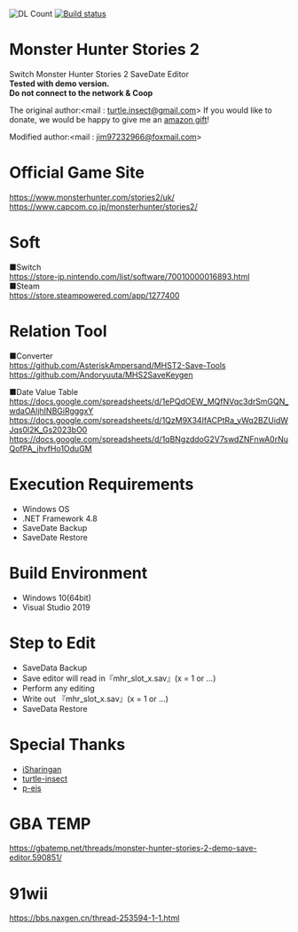 ![DL Count](https://img.shields.io/github/downloads/jim972329667/MonsterHunterStories2/total.svg)
[![Build status](https://ci.appveyor.com/api/projects/status/mn3omca1bbq8jel9?svg=true)](https://ci.appveyor.com/project/jim972329667/monsterhunterstories2)

# Monster Hunter Stories 2
Switch Monster Hunter Stories 2 SaveDate Editor  
**Tested with demo version.**  
**Do not connect to the network & Coop**

The original author:<mail : turtle.insect@gmail.com>
If you would like to donate, we would be happy to give me an [amazon gift](https://www.amazon.co.jp/dp/B004N3APGO)!  

Modified author:<mail : jim97232966@foxmail.com>

# Official Game Site
https://www.monsterhunter.com/stories2/uk/  
https://www.capcom.co.jp/monsterhunter/stories2/

# Soft
■Switch  
https://store-jp.nintendo.com/list/software/70010000016893.html  
■Steam  
https://store.steampowered.com/app/1277400  

# Relation Tool
■Converter  
https://github.com/AsteriskAmpersand/MHST2-Save-Tools  
https://github.com/Andoryuuta/MHS2SaveKeygen  

■Date Value Table  
https://docs.google.com/spreadsheets/d/1ePQdOEW_MQfNVqc3drSmGQN_wdaOAljhINBGiRgggxY  
https://docs.google.com/spreadsheets/d/1QzM9X34IfACPtRa_yWq2BZUidWJqs0l2K_Gs2023bO0
https://docs.google.com/spreadsheets/d/1qBNgzddoG2V7swdZNFnwA0rNuQofPA_jhvfHo1OduGM

# Execution Requirements
* Windows OS
* .NET Framework 4.8
* SaveDate Backup
* SaveDate Restore

# Build Environment
* Windows 10(64bit)
* Visual Studio 2019

# Step to Edit
* SaveData Backup
* Save editor will read in『mhr_slot_x.sav』(x = 1 or ...)
* Perform any editing
* Write out 『mhr_slot_x.sav』(x = 1 or ...)
* SaveData Restore

# Special Thanks
* [iSharingan](https://github.com/iSharingan)
* [turtle-insect](https://github.com/turtle-insect)
* [p-eis](https://github.com/p-eis)

# GBA TEMP
https://gbatemp.net/threads/monster-hunter-stories-2-demo-save-editor.590851/

# 91wii
https://bbs.naxgen.cn/thread-253594-1-1.html
